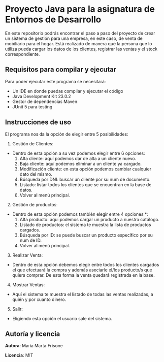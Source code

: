 # Proyecto Java para la asignatura de Entornos de Desarrollo

En este repositorio podrás encontrar el paso a paso del proyecto de crear un sistema de gestión para una
empresa, en este caso, de venta de mobiliario para el hogar. Está realizado de manera que la persona que
lo utiliza pueda cargar los datos de los clientes, registrar las ventas y el stock correspondiente.

## Requisitos para compilar y ejecutar

Para poder ejecutar este programa se necesitará:

- Un IDE en donde puedas compilar y ejecutar el código
- Java Development Kit 23.0.2
- Gestor de dependencias Maven
- JUnit 5 para testing

## Instrucciones de uso

El programa nos da la opción de elegir entre 5 posibilidades:
1. Gestión de Clientes:
* Dentro de esta opción a su vez podemos elegir entre 6 opciones:
   1. Alta cliente: aquí podemos dar de alta a un cliente nuevo.
   2. Baja cliente: aquí podemos eliminar a un cliente ya cargado.
   3. Modificación cliente: en esta opción podemos cambiar cualquier dato del mismo.
   4. Búsqueda por DNI: buscar un cliente por su num de documento.
   5. Listado: listar todos los clientes que se encuentran en la base de datos.
   6. Volver al menú principal.

2. Gestión de productos:
* Dentro de esta opción podemos también elegir entre 4 opciones *:
    1. Alta producto: aquí podemos cargar un producto a nuestro catálogo.
    2. Listado de productos: el sistema te muestra la lista de productos cargados.
    3. Búsqueda por ID: se puede buscar un producto específico por su num de ID.
    4. Volver al menú principal.

3. Realizar Venta:
* Dentro de esta opción debemos elegir entre todos los clientes cargados el que efectuará
la compra y además asociarle el/los producto/s que quiera comprar. De esta forma la venta
quedará registrada en la base.

4. Mostrar Ventas:
* Aquí el sistema te muestra el listado de todas las ventas realizadas, a quién y por cuanto
dinero.

5. Salir:
* Eligiendo esta opción el usuario sale del sistema.

## Autoría y licencia

**Autora**: María Marta Frisone

**Licencia**: MIT